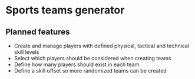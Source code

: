 # Sports teams generator

## Planned features
- Create and manage players with defined physical, tactical and technical skill levels
- Select which players should be considered when creating teams
- Define how many players should exist in each team
- Define a skill offset so more randomized teams can be created
